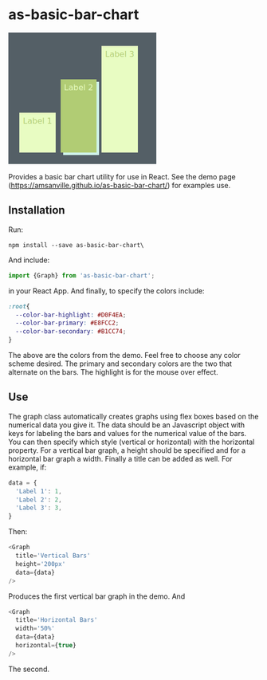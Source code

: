 # as-basic-bar-chart
![](graph.png)

Provides a basic bar chart utility for use in React. See the demo page (https://amsanville.github.io/as-basic-bar-chart/) for examples use.

## Installation
Run:
```shell
npm install --save as-basic-bar-chart\
```
And include:
```javascript
import {Graph} from 'as-basic-bar-chart';
```
in your React App. And finally, to specify the colors include:
```css
:root{
  --color-bar-highlight: #D0F4EA;
  --color-bar-primary: #E8FCC2;
  --color-bar-secondary: #B1CC74;
}
```
The above are the colors from the demo. Feel free to choose any color scheme desired. The primary and secondary colors are the two that alternate on the bars. The highlight is for the mouse over effect.

## Use
The graph class automatically creates graphs using flex boxes based on the numerical data you give it. The data should be an Javascript object with keys for labeling the bars and values for the numerical value of the bars. You can then specify which style (vertical or horizontal) with the horizontal property. For a vertical bar graph, a height should be specified and for a horizontal bar graph a width. Finally a title can be added as well. For example, if:
```javascript
data = {
  'Label 1': 1,
  'Label 2': 2,
  'Label 3': 3,
}
```
Then:
```javascript
<Graph
  title='Vertical Bars'
  height='200px'
  data={data}
/>
```
Produces the first vertical bar graph in the demo. And
```javascript
<Graph
  title='Horizontal Bars'
  width='50%'
  data={data}
  horizontal={true}
/>
```
The second.
